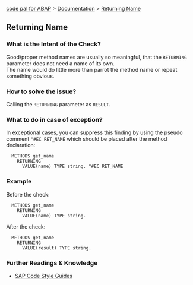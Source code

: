 [code pal for ABAP](../../README.md) > [Documentation](../check_documentation.md) > [Returning Name](returning-name.md)

## Returning Name

### What is the Intent of the Check?

Good/proper method names are usually so meaningful, that the `RETURNING` parameter does not need a name of its own.  
The name would do little more than parrot the method name or repeat something obvious.

### How to solve the issue?

Calling the `RETURNING` parameter as `RESULT`.

### What to do in case of exception?

In exceptional cases, you can suppress this finding by using the pseudo comment `"#EC RET_NAME` which should be placed after the method declaration:

```abap
  METHODS get_name
    RETURNING
      VALUE(name) TYPE string. "#EC RET_NAME
```

### Example

Before the check:

```abap
  METHODS get_name
    RETURNING
      VALUE(name) TYPE string.
```

After the check:

```abap
  METHODS get_name
    RETURNING
      VALUE(result) TYPE string.
```

### Further Readings & Knowledge

* [SAP Code Style Guides](https://github.com/SAP/styleguides/blob/master/clean-abap/CleanABAP.md#consider-calling-the-returning-parameter-result)
